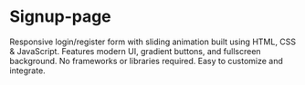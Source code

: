 # Signup-page
Responsive login/register form with sliding animation built using HTML, CSS &amp; JavaScript. Features modern UI, gradient buttons, and fullscreen background. No frameworks or libraries required. Easy to customize and integrate.
